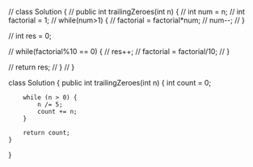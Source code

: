 // class Solution {
//     public int trailingZeroes(int n) {
//         int num = n;
//         int factorial = 1;
//         while(num>1) {
//             factorial = factorial*num;
//             num--;
//         }

//         int res = 0;

//         while(factorial%10 == 0) {
//             res++;
//             factorial = factorial/10;
//         }

//         return res;
//     }
// }

class Solution {
    public int trailingZeroes(int n) {
        int count = 0;

        while (n > 0) {
            n /= 5;
            count += n;
        }

        return count;
    }
}

